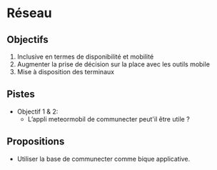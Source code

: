 
Réseau
===

## Objectifs

1. Inclusive en termes de disponibilité et mobilité
2. Augmenter la prise de décision sur la place avec les outils mobile
3. Mise à disposition des terminaux

## Pistes

- Objectif 1 & 2:
  - L’appli meteormobil de communecter peut'il être utile ?

## Propositions

- Utiliser la base de communecter comme bique applicative.

